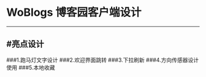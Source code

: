 # WoBlogs 博客园客户端设计
----------------
#亮点设计
--------
###1.跑马灯文字设计
###2.欢迎界面跳转
###3.下拉刷新
###4.方向传感器设计使用
###5.本地收藏
